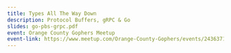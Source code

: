 ```yaml
---
title: Types All The Way Down
description: Protocol Buffers, gRPC & Go
slides: go-pbs-grpc.pdf
event: Orange County Gophers Meetup
event-link: https://www.meetup.com/Orange-County-Gophers/events/243637130/
---
```


